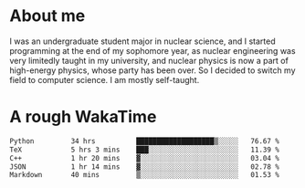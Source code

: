 # About me

I was an undergraduate student major in nuclear science, and I started programming at the end of my sophomore year, as nuclear engineering was very limitedly taught in my university, and nuclear physics is now a part of high-energy physics, whose party has been over. So I decided to switch my field to computer science. I am mostly self-taught.


# A rough WakaTime

<!--START_SECTION:waka-->

```txt
Python         34 hrs          ███████████████████▒░░░░░   76.67 %
TeX            5 hrs 3 mins    ███░░░░░░░░░░░░░░░░░░░░░░   11.39 %
C++            1 hr 20 mins    ▓░░░░░░░░░░░░░░░░░░░░░░░░   03.04 %
JSON           1 hr 14 mins    ▓░░░░░░░░░░░░░░░░░░░░░░░░   02.78 %
Markdown       40 mins         ▒░░░░░░░░░░░░░░░░░░░░░░░░   01.53 %
```

<!--END_SECTION:waka-->
